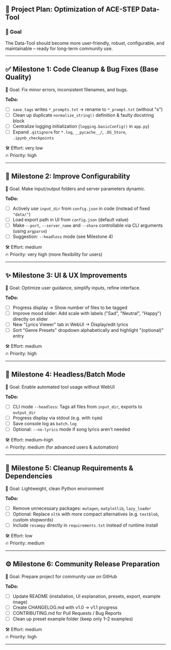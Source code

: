 ## 🧭 Project Plan: Optimization of ACE-STEP Data-Tool

### 📌 Goal
The Data-Tool should become more user-friendly, robust, configurable, and maintainable – ready for long-term community use.

---

## ✅ Milestone 1: Code Cleanup & Bug Fixes (Base Quality)
🎯 Goal: Fix minor errors, inconsistent filenames, and bugs.

**ToDo:**
- [ ] `save_tags` writes `*_prompts.txt` → rename to `*_prompt.txt` (without "s")
- [ ] Clean up duplicate `normalize_string()` definition & faulty docstring block
- [ ] Centralize logging initialization (`logging.basicConfig()` in `app.py`)
- [ ] Expand `.gitignore` for `*.log`, `__pycache__/`, `.DS_Store`, `.ipynb_checkpoints`

🛠 Effort: very low  
🔥 Priority: high

---

## 🚀 Milestone 2: Improve Configurability
🎯 Goal: Make input/output folders and server parameters dynamic.

**ToDo:**
- [ ] Actively use `input_dir` from `config.json` in code (instead of fixed `"data/"`)
- [ ] Load export path in UI from `config.json` (default value)
- [ ] Make `--port`, `--server_name` and `--share` controllable via CLI arguments (using `argparse`)
- [ ] Suggestion: `--headless` mode (see Milestone 4)

🛠 Effort: medium  
🔥 Priority: very high (more flexibility for users)

---

## ✨ Milestone 3: UI & UX Improvements
🎯 Goal: Optimize user guidance, simplify inputs, refine interface.

**ToDo:**
- [ ] Progress display → Show number of files to be tagged
- [ ] Improve mood slider: Add scale with labels ("Sad", "Neutral", "Happy") directly on slider
- [ ] New "Lyrics Viewer" tab in WebUI → Display/edit lyrics
- [ ] Sort "Genre Presets" dropdown alphabetically and highlight "(optional)" entry

🛠 Effort: medium  
🔥 Priority: high

---

## 🧠 Milestone 4: Headless/Batch Mode
🎯 Goal: Enable automated tool usage without WebUI

**ToDo:**
- [ ] CLI mode `--headless`: Tags all files from `input_dir`, exports to `output_dir`
- [ ] Progress display via stdout (e.g. with `tqdm`)
- [ ] Save console log as `batch.log`
- [ ] Optional: `--no-lyrics` mode if song lyrics aren't needed

🛠 Effort: medium–high  
🔥 Priority: medium (for advanced users & automation)

---

## 🧼 Milestone 5: Cleanup Requirements & Dependencies
🎯 Goal: Lightweight, clean Python environment

**ToDo:**
- [ ] Remove unnecessary packages: `mutagen`, `matplotlib`, `lazy_loader`
- [ ] Optional: Replace `nltk` with more compact alternatives (e.g. `textblob`, custom stopwords)
- [ ] Include `resampy` directly in `requirements.txt` instead of runtime install

🛠 Effort: low  
🔥 Priority: medium

---

## ⚙️ Milestone 6: Community Release Preparation
🎯 Goal: Prepare project for community use on GitHub

**ToDo:**
- [ ] Update README (installation, UI explanation, presets, export, example image)
- [ ] Create CHANGELOG.md with v1.0 → v1.1 progress
- [ ] CONTRIBUTING.md for Pull Requests / Bug Reports
- [ ] Clean up preset example folder (keep only 1–2 examples)

🛠 Effort: medium  
🔥 Priority: high

---
